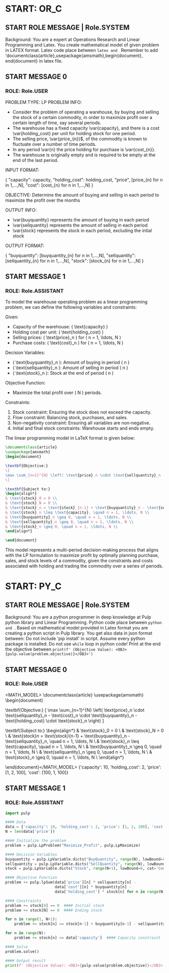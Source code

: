 # START: OR_C 
## START ROLE MESSAGE | Role.SYSTEM 
Background: You are a expert at Operations Research and Linear Programming and Latex. You create mathematical model of given problem in LATEX format. Latex code place between ```latex and ``` Remember to add 'documentclass{article},usepackage{amsmath},begin{document}, end{document} in latex file. 
## START MESSAGE 0 
### ROLE: Role.USER
<DESCRIPTION>
PROBLEM TYPE: LP
PROBLEM INFO:

- Consider the problem of operating a warehouse, by buying and selling the stock of a certain commodity, in order to maximize profit over a certain length of time, say several periods.
- The warehouse has a fixed capacity \var{capacity}, and there is a cost \var{holding_cost} per unit for holding stock for one period.
- The selling price, \var{price_{n}}$, of the commodity is known to fluctuate over a number of time periods. 
- In any period \var{n} the price holding for purchase is \var{cost_{n}}.
- The warehouse is originally empty and is required to be empty at the end of the last period.

INPUT FORMAT:

{
	"capacity": capacity,
	"holding_cost": holding_cost,
	"price", [price_{n} for n in 1,...,N],
	"cost": [cost_{n} for n in 1,...,N]
}


OBJECTIVE: Determine the amount of buying and selling in each period to maximize the profit over the months

OUTPUT INFO:

- \var{buyquantity} represents the amount of buying in each period
- \var{sellquantity} represents the amount of selling in each period
- \var{stock} represents the stock in each period, excluding the intial stock

OUTPUT FORMAT:

{
	"buyquantity": [buyquantity_{n} for n in 1,...,N],
	"sellquantity": [sellquantity_{n} for n in 1,...,N],
	"stock": [stock_{n} for n in 1,...,N]
}
</DESCRIPTION>


## START MESSAGE 1 
### ROLE: Role.ASSISTANT
To model the warehouse operating problem as a linear programming problem, we can define the following variables and constraints:

Given:
- Capacity of the warehouse: \( \text{capacity} \)
- Holding cost per unit: \( \text{holding\_cost} \)
- Selling prices: \( \text{price}_n \) for \( n = 1, \ldots, N \)
- Purchase costs: \( \text{cost}_n \) for \( n = 1, \ldots, N \)

Decision Variables:
- \( \text{buyquantity}_n \): Amount of buying in period \( n \)
- \( \text{sellquantity}_n \): Amount of selling in period \( n \)
- \( \text{stock}_n \): Stock at the end of period \( n \)

Objective Function:
- Maximize the total profit over \( N \) periods.

Constraints:
1. Stock constraint: Ensuring the stock does not exceed the capacity.
2. Flow constraint: Balancing stock, purchases, and sales.
3. Non-negativity constraint: Ensuring all variables are non-negative.
4. Initial and final stock constraints: Warehouse starts and ends empty.

The linear programming model in LaTeX format is given below:

```latex
\documentclass{article}
\usepackage{amsmath}
\begin{document}

\textbf{Objective:}
\[
\max \sum_{n=1}^{N} \left( \text{price}_n \cdot \text{sellquantity}_n - \text{cost}_n \cdot \text{buyquantity}_n - \text{holding\_cost} \cdot \text{stock}_n \right)
\]

\textbf{Subject to:}
\begin{align*}
& \text{stock}_0 = 0 \\
& \text{stock}_N = 0 \\
& \text{stock}_n = \text{stock}_{n-1} + \text{buyquantity}_n - \text{sellquantity}_n, \quad n = 1, \ldots, N \\
& \text{stock}_n \leq \text{capacity}, \quad n = 1, \ldots, N \\
& \text{buyquantity}_n \geq 0, \quad n = 1, \ldots, N \\
& \text{sellquantity}_n \geq 0, \quad n = 1, \ldots, N \\
& \text{stock}_n \geq 0, \quad n = 1, \ldots, N \\
\end{align*}

\end{document}
```

This model represents a multi-period decision-making process that aligns with the LP formulation to maximize profit by optimally planning purchase, sales, and stock levels of a commodity, given the constraints and costs associated with holding and trading the commodity over a series of periods.

# START: PY_C 
## START ROLE MESSAGE | Role.SYSTEM 
Background: You are a python programmer in deep knowledge at Pulp python library and Linear Programming. Python code place between ```python and ```. Based on mathematical model provided in Latex format you are creating a python script in Pulp library. You get also data in json format between: <DATA></DATA> Do not include 'pip install' in script. Assume every python package is installed. Do not use `while` loop in python code! Print at the end the objective between <OBJ></OBJ> `print(f' (Objective Value): <OBJ>{pulp.value(problem.objective)}</OBJ>')` 
## START MESSAGE 0 
### ROLE: Role.USER
<MATH_MODEL>
\documentclass{article}
\usepackage{amsmath}
\begin{document}

\textbf{Objective:}
\[
\max \sum_{n=1}^{N} \left( \text{price}_n \cdot \text{sellquantity}_n - \text{cost}_n \cdot \text{buyquantity}_n - \text{holding\_cost} \cdot \text{stock}_n \right)
\]

\textbf{Subject to:}
\begin{align*}
& \text{stock}_0 = 0 \\
& \text{stock}_N = 0 \\
& \text{stock}_n = \text{stock}_{n-1} + \text{buyquantity}_n - \text{sellquantity}_n, \quad n = 1, \ldots, N \\
& \text{stock}_n \leq \text{capacity}, \quad n = 1, \ldots, N \\
& \text{buyquantity}_n \geq 0, \quad n = 1, \ldots, N \\
& \text{sellquantity}_n \geq 0, \quad n = 1, \ldots, N \\
& \text{stock}_n \geq 0, \quad n = 1, \ldots, N \\
\end{align*}

\end{document}</MATH_MODEL>
<DATA>
{'capacity': 10, 'holding_cost': 2, 'price': [1, 2, 100], 'cost': [100, 1, 100]}</DATA>


## START MESSAGE 1 
### ROLE: Role.ASSISTANT
```python
import pulp

#### Data
data = {'capacity': 10, 'holding_cost': 2, 'price': [1, 2, 100], 'cost': [100, 1, 100]}
N = len(data['price'])

#### Initialize the problem
problem = pulp.LpProblem("Maximize_Profit", pulp.LpMaximize)

#### Decision Variables
buyquantity = pulp.LpVariable.dicts("BuyQuantity", range(N), lowBound=0, cat='Continuous')
sellquantity = pulp.LpVariable.dicts("SellQuantity", range(N), lowBound=0, cat='Continuous')
stock = pulp.LpVariable.dicts("Stock", range(N+1), lowBound=0, cat='Continuous')

#### Objective Function
problem += pulp.lpSum(data['price'][n] * sellquantity[n] - 
                      data['cost'][n] * buyquantity[n] - 
                      data['holding_cost'] * stock[n] for n in range(N))

#### Constraints
problem += stock[0] == 0  #### Initial stock
problem += stock[N] == 0  #### Ending stock

for n in range(1, N+1):
    problem += stock[n] == stock[n-1] + buyquantity[n-1] - sellquantity[n-1]  #### Stock balance

for n in range(N):
    problem += stock[n] <= data['capacity']  #### Capacity constraint

#### Solve
problem.solve()

#### Output result
print(f' (Objective Value): <OBJ>{pulp.value(problem.objective)}</OBJ>')
```

